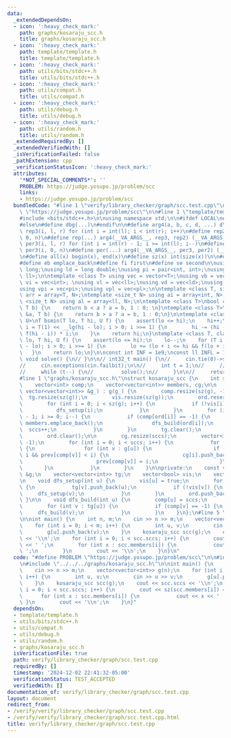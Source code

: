 ```yaml
---
data:
  _extendedDependsOn:
  - icon: ':heavy_check_mark:'
    path: graphs/kosaraju_scc.h
    title: graphs/kosaraju_scc.h
  - icon: ':heavy_check_mark:'
    path: template/template.h
    title: template/template.h
  - icon: ':heavy_check_mark:'
    path: utils/bits/stdc++.h
    title: utils/bits/stdc++.h
  - icon: ':heavy_check_mark:'
    path: utils/compat.h
    title: utils/compat.h
  - icon: ':heavy_check_mark:'
    path: utils/debug.h
    title: utils/debug.h
  - icon: ':heavy_check_mark:'
    path: utils/random.h
    title: utils/random.h
  _extendedRequiredBy: []
  _extendedVerifiedWith: []
  _isVerificationFailed: false
  _pathExtension: cpp
  _verificationStatusIcon: ':heavy_check_mark:'
  attributes:
    '*NOT_SPECIAL_COMMENTS*': ''
    PROBLEM: https://judge.yosupo.jp/problem/scc
    links:
    - https://judge.yosupo.jp/problem/scc
  bundledCode: "#line 1 \"verify/library_checker/graph/scc.test.cpp\"\n#define PROBLEM\
    \ \"https://judge.yosupo.jp/problem/scc\"\n\n#line 1 \"template/template.h\"\n\
    #include <bits/stdc++.h>\n\nusing namespace std;\n\n#ifdef LOCAL\n#include <utils>\n\
    #else\n#define dbg(...)\n#endif\n\n#define arg4(a, b, c, d, ...) d\n \n#define\
    \ rep3(i, l, r) for (int i = int(l); i < int(r); i++)\n#define rep2(i, n) rep3(i,\
    \ 0, n)\n#define rep(...) arg4(__VA_ARGS__, rep3, rep2) (__VA_ARGS__)\n \n#define\
    \ per3(i, l, r) for (int i = int(r) - 1; i >= int(l); i--)\n#define per2(i, n)\
    \ per3(i, 0, n)\n#define per(...) arg4(__VA_ARGS__, per3, per2) (__VA_ARGS__)\n\
    \n#define all(x) begin(x), end(x)\n#define sz(x) int(size(x))\n\n#define pb push_back\n\
    #define eb emplace_back\n#define fi first\n#define se second\n\nusing ll = long\
    \ long;\nusing ld = long double;\nusing pi = pair<int, int>;\nusing pl = pair<ll,\
    \ ll>;\n\ntemplate <class T> using vec = vector<T>;\nusing vb = vec<bool>;\nusing\
    \ vi = vec<int>; \nusing vl = vec<ll>;\nusing vd = vec<ld>;\nusing vs = vec<string>;\n\
    using vpi = vec<pi>;\nusing vpl = vec<pl>;\n\ntemplate <class T, size_t N> using\
    \ arr = array<T, N>;\ntemplate <size_t N> using ai = array<int, N>;\ntemplate\
    \ <size_t N> using al = array<ll, N>;\n\ntemplate <class T>\nbool ckmin(T &a,\
    \ T b) {\n    return b < a ? a = b, 1 : 0; \n}\ntemplate <class T>\nbool ckmax(T\
    \ &a, T b) {\n    return b > a ? a = b, 1 : 0;\n}\n\ntemplate <class T, class\
    \ U>\nT bsmin(T lo, T hi, U f) {\n    assert(lo <= hi);\n    hi++;\n    for (T\
    \ i = T(1) << __lg(hi - lo); i > 0; i >>= 1) {\n        hi -= (hi - i >= lo &&\
    \ f(hi - i)) * i;\n    }\n    return hi;\n}\ntemplate <class T, class U>\nT bsmax(T\
    \ lo, T hi, U f) {\n    assert(lo <= hi);\n    lo--;\n    for (T i = T(1) << __lg(hi\
    \ - lo); i > 0; i >>= 1) {\n        lo += (lo + i <= hi && f(lo + i)) * i;\n \
    \   }\n    return lo;\n}\n\nconst int INF = 1e9;\nconst ll INFL = 1e18;\n\n//\
    \ void solve() {\n// }\n\n// int32_t main() {\n//     cin.tie(0)->sync_with_stdio(0);\n\
    //     cin.exceptions(cin.failbit);\n\n//     int t = 1;\n//     // cin >> t;\n\
    //     while (t--) {\n//         solve();\n//     }\n\n//     return 0;\n// }\n\
    #line 1 \"graphs/kosaraju_scc.h\"\nstruct kosaraju_scc {\n    int sccs = 0;\n\
    \    vector<int> comp;\n    vector<vector<int>> members, cg;\n\n    kosaraju_scc(const\
    \ vector<vector<int>> &g_) : g(g_) {\n        comp.resize(sz(g), -1);\n      \
    \  tg.resize(sz(g));\n        vis.resize(sz(g));\n        ord.reserve(sz(g));\n\
    \        for (int i = 0; i < sz(g); i++) {\n            if (!vis[i]) {\n     \
    \           dfs_setup(i);\n            }\n        }\n        for (int i = sz(ord)\
    \ - 1; i >= 0; i--) {\n            if (comp[ord[i]] == -1) {\n               \
    \ members.emplace_back();\n                dfs_build(ord[i]);\n              \
    \  sccs++;\n            }\n        }\n        tg.clear();\n        vis.clear();\n\
    \        ord.clear();\n\n        cg.resize(sccs);\n        vector<int> prev(sccs,\
    \ -1);\n        for (int i = 0; i < sccs; i++) {\n            for (int u : members[i])\
    \ {\n                for (int v : g[u]) {\n                    if (comp[v] !=\
    \ i && prev[comp[v]] < i) {\n                        cg[i].push_back(comp[v]);\n\
    \                        prev[comp[v]] = i;\n                    }\n         \
    \       }\n            }\n        }\n    }\n\nprivate:\n    const vector<vector<int>>\
    \ &g;\n    vector<vector<int>> tg;\n    vector<bool> vis;\n    vector<int> ord;\n\
    \n    void dfs_setup(int u) {\n        vis[u] = true;\n        for (int v : g[u])\
    \ {\n            tg[v].push_back(u);\n            if (!vis[v]) {\n           \
    \     dfs_setup(v);\n            }\n        }\n        ord.push_back(u);\n   \
    \ }\n\n    void dfs_build(int u) {\n        comp[u] = sccs;\n        members[sccs].push_back(u);\n\
    \        for (int v : tg[u]) {\n            if (comp[v] == -1) {\n           \
    \     dfs_build(v);\n            }\n        }\n    }\n};\n#line 5 \"verify/library_checker/graph/scc.test.cpp\"\
    \n\nint main() {\n    int n, m;\n    cin >> n >> m;\n    vector<vector<int>> g(n);\n\
    \    for (int i = 0; i < m; i++) {\n        int u, v;\n        cin >> u >> v;\n\
    \        g[u].push_back(v);\n    }\n    kosaraju_scc scc(g);\n    cout << scc.sccs\
    \ << '\\n';\n    for (int i = 0; i < scc.sccs; i++) {\n        cout << sz(scc.members[i])\
    \ << ' ';\n        for (int x : scc.members[i]) {\n            cout << x << '\
    \ ';\n        }\n        cout << '\\n';\n    }\n}\n"
  code: "#define PROBLEM \"https://judge.yosupo.jp/problem/scc\"\n\n#include \"../../../template/template.h\"\
    \n#include \"../../../graphs/kosaraju_scc.h\"\n\nint main() {\n    int n, m;\n\
    \    cin >> n >> m;\n    vector<vector<int>> g(n);\n    for (int i = 0; i < m;\
    \ i++) {\n        int u, v;\n        cin >> u >> v;\n        g[u].push_back(v);\n\
    \    }\n    kosaraju_scc scc(g);\n    cout << scc.sccs << '\\n';\n    for (int\
    \ i = 0; i < scc.sccs; i++) {\n        cout << sz(scc.members[i]) << ' ';\n  \
    \      for (int x : scc.members[i]) {\n            cout << x << ' ';\n       \
    \ }\n        cout << '\\n';\n    }\n}"
  dependsOn:
  - template/template.h
  - utils/bits/stdc++.h
  - utils/compat.h
  - utils/debug.h
  - utils/random.h
  - graphs/kosaraju_scc.h
  isVerificationFile: true
  path: verify/library_checker/graph/scc.test.cpp
  requiredBy: []
  timestamp: '2024-12-02 22:41:32-05:00'
  verificationStatus: TEST_ACCEPTED
  verifiedWith: []
documentation_of: verify/library_checker/graph/scc.test.cpp
layout: document
redirect_from:
- /verify/verify/library_checker/graph/scc.test.cpp
- /verify/verify/library_checker/graph/scc.test.cpp.html
title: verify/library_checker/graph/scc.test.cpp
---
```

